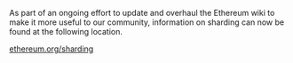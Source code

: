 As part of an ongoing effort to update and overhaul the Ethereum wiki to make it more useful to our community, information on sharding can now be found at the following location.

[ethereum.org/sharding](https://ethereum.org/upgrades/shard-chains)